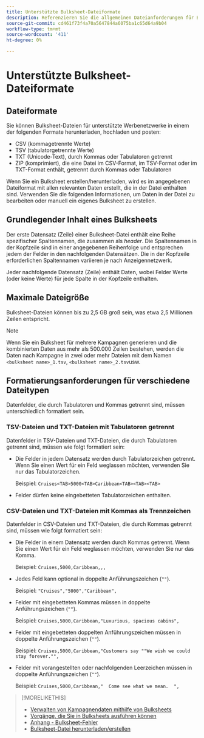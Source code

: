 ```yaml
---
title: Unterstützte Bulksheet-Dateiformate
description: Referenzieren Sie die allgemeinen Dateianforderungen für Bulksheets.
source-git-commit: cd461f73f4a70a5647844a6075ba1c65d64a9b04
workflow-type: tm+mt
source-wordcount: '411'
ht-degree: 0%

---
```


# Unterstützte Bulksheet-Dateiformate

## Dateiformate

Sie können Bulksheet-Dateien für unterstützte Werbenetzwerke in einem der folgenden Formate herunterladen, hochladen und posten:

* CSV (kommagetrennte Werte)
* TSV (tabulatorgetrennte Werte)
* TXT (Unicode-Text), durch Kommas oder Tabulatoren getrennt
* ZIP (komprimiert), die eine Datei im CSV-Format, im TSV-Format oder im TXT-Format enthält, getrennt durch Kommas oder Tabulatoren

Wenn Sie ein Bulksheet erstellen/herunterladen, wird es im angegebenen Dateiformat mit allen relevanten Daten erstellt, die in der Datei enthalten sind. Verwenden Sie die folgenden Informationen, um Daten in der Datei zu bearbeiten oder manuell ein eigenes Bulksheet zu erstellen.

## Grundlegender Inhalt eines Bulksheets

Der erste Datensatz (Zeile) einer Bulksheet-Datei enthält eine Reihe spezifischer Spaltennamen, die zusammen als <i>header</i>. Die Spaltennamen in der Kopfzeile sind in einer angegebenen Reihenfolge und entsprechen jedem der Felder in den nachfolgenden Datensätzen. Die in der Kopfzeile erforderlichen Spaltennamen variieren je nach Anzeigennetzwerk.

Jeder nachfolgende Datensatz (Zeile) enthält Daten, wobei Felder Werte (oder keine Werte) für jede Spalte in der Kopfzeile enthalten.

## Maximale Dateigröße

Bulksheet-Dateien können bis zu 2,5 GB groß sein, was etwa 2,5 Millionen Zeilen entspricht.

>[!NOTE]
>
>Wenn Sie ein Bulksheet für mehrere Kampagnen generieren und die kombinierten Daten aus mehr als 500.000 Zeilen bestehen, werden die Daten nach Kampagne in zwei oder mehr Dateien mit dem Namen `<bulksheet name>_1.tsv`, `<bulksheet name>_2.tsv`usw.

## Formatierungsanforderungen für verschiedene Dateitypen

Datenfelder, die durch Tabulatoren und Kommas getrennt sind, müssen unterschiedlich formatiert sein.

### TSV-Dateien und TXT-Dateien mit Tabulatoren getrennt

Datenfelder in TSV-Dateien und TXT-Dateien, die durch Tabulatoren getrennt sind, müssen wie folgt formatiert sein:

* Die Felder in jedem Datensatz werden durch Tabulatorzeichen getrennt. Wenn Sie einen Wert für ein Feld weglassen möchten, verwenden Sie nur das Tabulatorzeichen.

   Beispiel: `Cruises<TAB>5000<TAB>Caribbean<TAB><TAB><TAB>`

* Felder dürfen keine eingebetteten Tabulatorzeichen enthalten.

### CSV-Dateien und TXT-Dateien mit Kommas als Trennzeichen

Datenfelder in CSV-Dateien und TXT-Dateien, die durch Kommas getrennt sind, müssen wie folgt formatiert sein:

* Die Felder in einem Datensatz werden durch Kommas getrennt. Wenn Sie einen Wert für ein Feld weglassen möchten, verwenden Sie nur das Komma.

   Beispiel: `Cruises,5000,Caribbean,,,`

* Jedes Feld kann optional in doppelte Anführungszeichen (`""`).

   Beispiel:  `"Cruises","5000","Caribbean",`

* Felder mit eingebetteten Kommas müssen in doppelte Anführungszeichen (`""`).

   Beispiel: `Cruises,5000,Caribbean,"Luxurious, spacious cabins",`

* Felder mit eingebetteten doppelten Anführungszeichen müssen in doppelte Anführungszeichen (`""`).

   Beispiel: `Cruises,5000,Caribbean,"Customers say ""We wish we could stay forever."",`

* Felder mit vorangestellten oder nachfolgenden Leerzeichen müssen in doppelte Anführungszeichen (`""`).

   Beispiel: `Cruises,5000,Caribbean,"  Come see what we mean.  ",`

>[!MORELIKETHIS]
>
>* [Verwalten von Kampagnendaten mithilfe von Bulksheets](../bulksheet-about.md)
>* [Vorgänge, die Sie in Bulksheets ausführen können](bulksheet-operations.md)
>* [Anhang - Bulksheet-Fehler](../bulksheet-errors.md)
>* [Bulksheet-Datei herunterladen/erstellen](../bulksheet-download.md)

